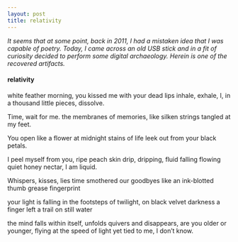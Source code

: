 ```yaml
---
layout: post
title: relativity
---
```


_It seems that at some point, back in 2011, I had a mistaken idea that I was capable of poetry. Today, I came across an old USB
stick and in a fit of curiosity decided to perform some digital archaeology. Herein is one of the recovered artifacts._


#### relativity

white feather morning, you
kissed me with your dead lips 
inhale, exhale, 
I, in a thousand little pieces, 
dissolve. 

Time, 
wait for me. 
the membranes
of memories, like silken strings
tangled at my feet. 

You open like a flower at midnight
stains of life
leek out from your black petals. 
 
I peel myself from you, ripe peach skin
drip, dripping, fluid falling flowing
quiet honey nectar, I am liquid. 

Whispers, kisses, lies
time smothered our goodbyes
like an ink-blotted thumb 
grease fingerprint 

your light is falling in the footsteps of twilight, 
on black velvet darkness
a finger left a trail on still water 

the mind falls within itself, unfolds quivers and disappears, 
are you older or younger, flying at the speed of light
yet tied to me,
I don’t know. 


